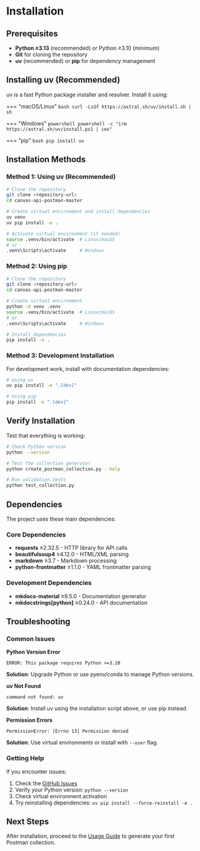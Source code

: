 # Installation

## Prerequisites

- **Python ≥3.13** (recommended) or Python ≥3.10 (minimum)
- **Git** for cloning the repository
- **uv** (recommended) or **pip** for dependency management

## Installing uv (Recommended)

uv is a fast Python package installer and resolver. Install it using:

=== "macOS/Linux"
    ```bash
    curl -LsSf https://astral.sh/uv/install.sh | sh
    ```

=== "Windows"
    ```powershell
    powershell -c "irm https://astral.sh/uv/install.ps1 | iex"
    ```

=== "pip"
    ```bash
    pip install uv
    ```

## Installation Methods

### Method 1: Using uv (Recommended)

```bash
# Clone the repository
git clone <repository-url>
cd canvas-api-postman-master

# Create virtual environment and install dependencies
uv venv
uv pip install -e .

# Activate virtual environment (if needed)
source .venv/bin/activate  # Linux/macOS
# or
.venv\Scripts\activate     # Windows
```

### Method 2: Using pip

```bash
# Clone the repository
git clone <repository-url>
cd canvas-api-postman-master

# Create virtual environment
python -m venv .venv
source .venv/bin/activate  # Linux/macOS
# or
.venv\Scripts\activate     # Windows

# Install dependencies
pip install -e .
```

### Method 3: Development Installation

For development work, install with documentation dependencies:

```bash
# Using uv
uv pip install -e ".[dev]"

# Using pip
pip install -e ".[dev]"
```

## Verify Installation

Test that everything is working:

```bash
# Check Python version
python --version

# Test the collection generator
python create_postman_collection.py --help

# Run validation tests
python test_collection.py
```

## Dependencies

The project uses these main dependencies:

### Core Dependencies
- **requests** ≥2.32.5 - HTTP library for API calls
- **beautifulsoup4** ≥4.12.0 - HTML/XML parsing
- **markdown** ≥3.7 - Markdown processing
- **python-frontmatter** ≥1.1.0 - YAML frontmatter parsing

### Development Dependencies
- **mkdocs-material** ≥9.5.0 - Documentation generator
- **mkdocstrings[python]** ≥0.24.0 - API documentation

## Troubleshooting

### Common Issues

**Python Version Error**
```
ERROR: This package requires Python >=3.10
```
**Solution**: Upgrade Python or use pyenv/conda to manage Python versions.

**uv Not Found**
```
command not found: uv
```
**Solution**: Install uv using the installation script above, or use pip instead.

**Permission Errors**
```
PermissionError: [Errno 13] Permission denied
```
**Solution**: Use virtual environments or install with `--user` flag.

### Getting Help

If you encounter issues:

1. Check the [GitHub Issues](https://github.com/your-org/canvas-api-postman/issues)
2. Verify your Python version: `python --version`
3. Check virtual environment activation
4. Try reinstalling dependencies: `uv pip install --force-reinstall -e .`

## Next Steps

After installation, proceed to the [Usage Guide](usage.md) to generate your first Postman collection.
